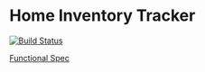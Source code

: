 Home Inventory Tracker
===

[![Build Status](https://secure.travis-ci.org/CS340Group/hit.png)](http://travis-ci.org/CS340Group/hit)

[Functional Spec](http://students.cs.byu.edu/~cs340ta/fall2012/group_project/Inventory-Tracker-Functional-Spec.pdf)


